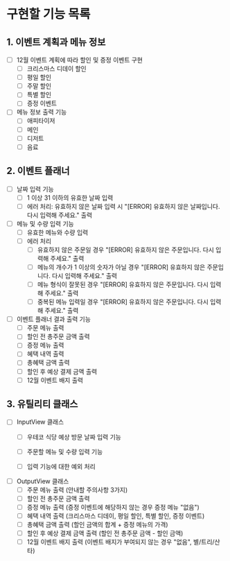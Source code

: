 # 구현할 기능 목록

## 1. 이벤트 계획과 메뉴 정보

- [ ] 12월 이벤트 계획에 따라 할인 및 증정 이벤트 구현
    - [ ] 크리스마스 디데이 할인
    - [ ] 평일 할인
    - [ ] 주말 할인
    - [ ] 특별 할인
    - [ ] 증정 이벤트

- [ ] 메뉴 정보 출력 기능
    - [ ] 애피타이저
    - [ ] 메인
    - [ ] 디저트
    - [ ] 음료

## 2. 이벤트 플래너

- [ ] 날짜 입력 기능
    - [ ] 1 이상 31 이하의 유효한 날짜 입력
    - [ ] 에러 처리: 유효하지 않은 날짜 입력 시 "[ERROR] 유효하지 않은 날짜입니다. 다시 입력해 주세요." 출력

- [ ] 메뉴 및 수량 입력 기능
    - [ ] 유효한 메뉴와 수량 입력
    - [ ] 에러 처리
        - [ ] 유효하지 않은 주문일 경우 "[ERROR] 유효하지 않은 주문입니다. 다시 입력해 주세요." 출력
        - [ ] 메뉴의 개수가 1 이상의 숫자가 아닐 경우 "[ERROR] 유효하지 않은 주문입니다. 다시 입력해 주세요." 출력
        - [ ] 메뉴 형식이 잘못된 경우 "[ERROR] 유효하지 않은 주문입니다. 다시 입력해 주세요." 출력
        - [ ] 중복된 메뉴 입력일 경우 "[ERROR] 유효하지 않은 주문입니다. 다시 입력해 주세요." 출력

- [ ] 이벤트 플래너 결과 출력 기능
    - [ ] 주문 메뉴 출력
    - [ ] 할인 전 총주문 금액 출력
    - [ ] 증정 메뉴 출력
    - [ ] 혜택 내역 출력
    - [ ] 총혜택 금액 출력
    - [ ] 할인 후 예상 결제 금액 출력
    - [ ] 12월 이벤트 배지 출력

## 3. 유틸리티 클래스

- [ ] InputView 클래스
    - [ ] 우테코 식당 예상 방문 날짜 입력 기능
    - [ ] 주문할 메뉴 및 수량 입력 기능
    - [ ] 입력 기능에 대한 예외 처리
  

- [ ] OutputView 클래스
    - [ ] 주문 메뉴 출력 (안내할 주의사항 3가지)
    - [ ] 할인 전 총주문 금액 출력
    - [ ] 증정 메뉴 출력 (증정 이벤트에 해당하지 않는 경우 증정 메뉴 "없음")
    - [ ] 혜택 내역 출력 (크리스마스 디데이, 평일 할인, 특별 할인, 증정 이벤트)
    - [ ] 총혜택 금액 출력 (할인 금액의 합계 + 증정 메뉴의 가격)
    - [ ] 할인 후 예상 결제 금액 출력 (할인 전 총주문 금액 - 할인 금액)
    - [ ] 12월 이벤트 배지 출력 (이벤트 배지가 부여되지 않는 경우 "없음", 별/트리/산타)